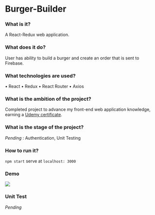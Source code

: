 # Burger-Builder

### What is it?
A React-Redux web application.  

### What does it do?
User has ability to build a burger and create an order that is sent to Firebase. 

### What technologies are used?
• React
• Redux
• React Router
• Axios

### What is the ambition of the project?
Completed project to advance my front-end web application knowledge, earning a [Udemy certificate](https://www.udemy.com/react-the-complete-guide-incl-redux/).

### What is the stage of the project?
*Pending* : Authentication, Unit Testing

### How to run it?
```npm start```
serve at ```localhost: 3000```

### Demo
![](https://media.giphy.com/media/7OWvhNBmAKF1kiF3Ta/giphy.gif)

### Unit Test
*Pending*
